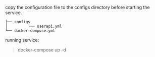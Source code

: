 
copy the configuration file to the configs directory before starting the service.

```
├── configs
│         └── userapi.yml
└── docker-compose.yml
```

running service:

> docker-compose up -d
